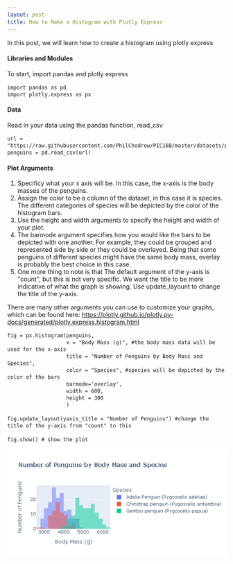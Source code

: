 ```yaml
---
layout: post
title: How to Make a Histogram with Plotly Express
---
```

In this post, we will learn how to create a histogram using plotly express

#### Libraries and Modules
To start, import pandas and plotly express
```
import pandas as pd
import plotly.express as px
```
#### Data
Read in your data using the pandas function, read_csv
```
url = "https://raw.githubusercontent.com/PhilChodrow/PIC16B/master/datasets/palmer_penguins.csv"
penguins = pd.read_csv(url)
```
#### Plot Arguments
1. Specificy what your x axis will be. In this case, the x-axis is the body masses of the penguins. 
2. Assign the color to be a column of the dataset, in this case it is species. The different categories of species will be depicted by the color of the histogram bars.
3. Use the height and width arguments to specify the height and width of your plot.
4. The barmode argument specifies how you would like the bars to be depicted with one another. For example, they could be grouped and represented side by side or they could be overlayed. Being that some penguins of different species might have the same body mass, overlay is probably the best choice in this case.
5. One more thing to note is that The default argument of the y-axis is "count", but this is not very specific. We want the title to be more indicative of what the graph is showing. Use update_layount to change the title of the y-axis.

There are many other arguments you can use to customize your graphs, which can be found here: https://plotly.github.io/plotly.py-docs/generated/plotly.express.histogram.html

```
fig = px.histogram(penguins, 
                   x = "Body Mass (g)", #the body mass data will be used for the x-axis
                   title = "Number of Penguins by Body Mass and Species",
                   color = "Species", #species will be depicted by the color of the bars
                   barmode='overlay',
                   width = 600,
                   height = 300
                   )

fig.update_layout(yaxis_title = "Number of Penguins") #change the title of the y-axis from "count" to this

fig.show() # show the plot
```


 ![penguingraph.png](/images/penguingraph.png) 